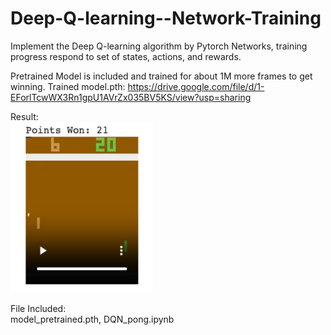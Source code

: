 # Deep-Q-learning--Network-Training


Implement the Deep Q-learning algorithm by Pytorch Networks, training progress respond to set of states, actions, and rewards.

Pretrained Model is included and trained for about 1M more frames to get winning. Trained model.pth: https://drive.google.com/file/d/1-EForlTcwWX3Rn1gpU1AVrZx035BV5KS/view?usp=sharing

Result:\
![Alt text](pongresult.png)

File Included:\
model_pretrained.pth, DQN_pong.ipynb
